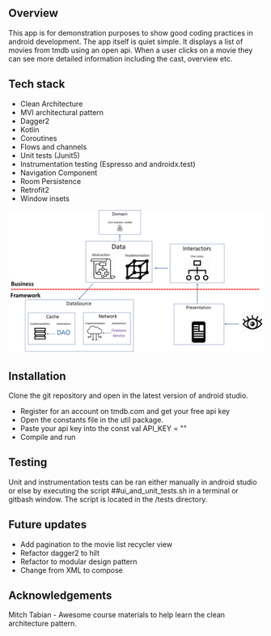 
## Overview

This app is for demonstration purposes to show good coding practices in android development. The app itself is quiet simple. It displays a list of movies from tmdb using an open api. When a user clicks on a movie they can see more detailed information including the cast, overview etc.


## Tech stack

* Clean Architecture
* MVI architectural pattern
* Dagger2
* Kotlin
* Coroutines
* Flows and channels
* Unit tests (Junit5)
* Instrumentation testing (Espresso and androidx.test)
* Navigation Component
* Room Persistence
* Retrofit2
* Window insets

![](images/clean_architecture.png)


## Installation

Clone the git repository and open in the latest version of android studio.
* Register for an account on tmdb.com and get your free api key
* Open the constants file in the util package.
* Paste your api key into the const val API_KEY = ""
* Compile and run


## Testing

Unit and instrumentation tests can be ran either manually in android studio or else by executing the script ##ui_and_unit_tests.sh in a terminal or gitbash window. The script is located in the /tests directory.


## Future updates

* Add pagination to the movie list recycler view 
* Refactor dagger2 to hilt
* Refactor to modular design pattern
* Change from XML to compose


## Acknowledgements

Mitch Tabian - Awesome course materials to help learn the clean architecture pattern.
